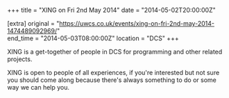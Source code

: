 +++
title = "XING on Fri 2nd May 2014"
date = "2014-05-02T20:00:00Z"

[extra]
original = "https://uwcs.co.uk/events/xing-on-fri-2nd-may-2014-1474489092969/"    
end_time = "2014-05-03T08:00:00Z"
location = "DCS"
+++

XING is a get-together of people in DCS for programming and other related projects.

XING is open to people of all experiences, if you're interested but not sure you should come along because there's always something to do or some way we can help you.


